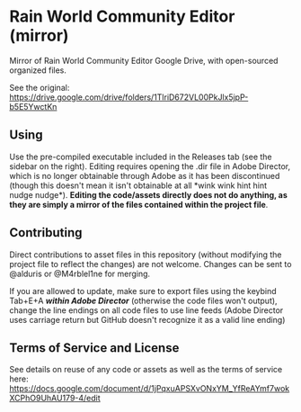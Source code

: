 # Rain World Community Editor (mirror)
Mirror of Rain World Community Editor Google Drive, with open-sourced organized files.

See the original: https://drive.google.com/drive/folders/1TlriD672VL00PkJlx5jpP-b5E5YwctKn

## Using
Use the pre-compiled executable included in the Releases tab (see the sidebar on the right). Editing requires opening the .dir file in Adobe Director, which is no longer obtainable through Adobe as it has been discontinued (though this doesn't mean it isn't obtainable at all \*wink wink hint hint nudge nudge\*). **Editing the code/assets directly does not do anything, as they are simply a mirror of the files contained within the project file**.

## Contributing
Direct contributions to asset files in this repository (without modifying the project file to reflect the changes) are not welcome. Changes can be sent to @alduris or @M4rblel1ne for merging.

If you are allowed to update, make sure to export files using the keybind Tab+E+A ***within Adobe Director*** (otherwise the code files won't output), change the line endings on all code files to use line feeds (Adobe Director uses carriage return but GitHub doesn't recognize it as a valid line ending)

## Terms of Service and License
See details on reuse of any code or assets as well as the terms of service here: https://docs.google.com/document/d/1jPqxuAPSXvONxYM_YfReAYmf7wokXCPhO9UhAU179-4/edit